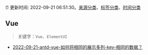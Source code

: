 :alarm_clock: 更新时间: 2022-09-21 06:51:30。[来源分类](../README.md)、[标签分类](../TAGS.md)、[时间分类](../TIMELINE.md)

## Vue


> 关键字：`Vue`、`ElementUI`



- [2022-09-21-antd-vue-如何将相同的展示多列-key-相同的数据？](https://www.v2ex.com/t/881865) 